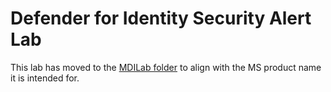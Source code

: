 # Defender for Identity Security Alert Lab
This lab has moved to the [MDILab folder](../MDILab) to align with the MS product name it is intended for.